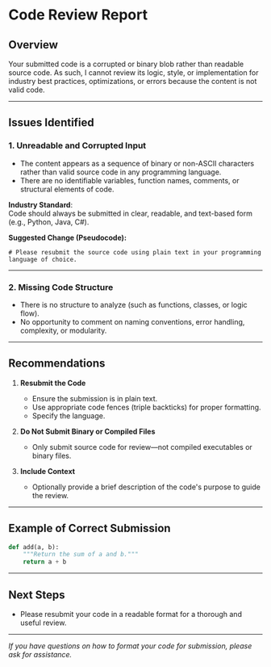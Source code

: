 # Code Review Report

## Overview

Your submitted code is a corrupted or binary blob rather than readable source code. As such, I cannot review its logic, style, or implementation for industry best practices, optimizations, or errors because the content is not valid code.

---

## Issues Identified

### 1. **Unreadable and Corrupted Input**

- The content appears as a sequence of binary or non-ASCII characters rather than valid source code in any programming language.
- There are no identifiable variables, function names, comments, or structural elements of code.

**Industry Standard**:  
Code should always be submitted in clear, readable, and text-based form (e.g., Python, Java, C#).

**Suggested Change (Pseudocode):**
```pseudo
# Please resubmit the source code using plain text in your programming language of choice.
```

---

### 2. **Missing Code Structure**

- There is no structure to analyze (such as functions, classes, or logic flow).
- No opportunity to comment on naming conventions, error handling, complexity, or modularity.

---

## Recommendations

1. **Resubmit the Code**
    - Ensure the submission is in plain text.
    - Use appropriate code fences (triple backticks) for proper formatting.
    - Specify the language.

2. **Do Not Submit Binary or Compiled Files**
    - Only submit source code for review—not compiled executables or binary files.

3. **Include Context**
    - Optionally provide a brief description of the code's purpose to guide the review.

---

## Example of Correct Submission

```python
def add(a, b):
    """Return the sum of a and b."""
    return a + b
```

---

## Next Steps

- Please resubmit your code in a readable format for a thorough and useful review.

---

*If you have questions on how to format your code for submission, please ask for assistance.*